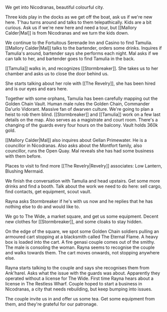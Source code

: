 We get into Nicodranas, beautiful colourful city.

Three kids play in the docks as we get off the boat, ask us if we're new here. T'hau turns around and talks to them telepathically. Kids are a bit curious. Ask us if we're new here and need a tour, but [[Mallory Calder|Mal]] is from Nicodranas and we turn the kids down.

We continue to the Fortuitous Serenade Inn and Casino to find Tamulia. [[Mallory Calder|Mal]] talks to the bartender, orders some drinks. Inquires if Tamulia's around, bartender says she performs each night. Mal asks if we can talk to her, and bartender goes to find Tamulia in the back.

[[Tamulia]] walks in, and recognizes [[Stormbreaker]]. She takes us to her chamber and asks us to close the door behind us.

She starts talking about her role with [[The Revelry]], she has been hired and is our eyes and ears here.

Together with some orphans, Tamulia has been carefully mapping out the Golden Chain Vault. Human male rules the Golden Chain, Commander Da'urlo Vidorant. Massive fan of dwarven culture. We're going to plan a heist to rob them blind. [[Stormbreaker]] and [[Tamulia]] work on a few last details on the map. Also serves as a magistrate and court room. There's a changing of the guards every four hours on the balcony. Vault holds 360k gold. 

[[Mallory Calder|Mal]] also inquires about Gellan Primewater. He is a councillor in Nicodranas. Also asks about the Montfort family, also councillor, runs the Open Quay. Mal reveals she has had some business with them before.

Places to visit to find more [[The Revelry|Revelry]] associates: Low Lantern, Blushing Mermaid.

We finish the conversation with Tamulia and head upstairs. Get some more drinks and find a booth. Talk about the work we need to do here: sell cargo, find contacts, get equipment, scout vault.

Rayna asks Stormbreaker if he's with us now and he replies that he has nothing else to do and would like to.

We go to The Wide, a market square, and get us some equipment. Decent new clothes for [[Stormbreaker]], and some cloaks to stay hidden.

On the edge of the square, we spot some Golden Chain soldiers pulling an armoured cart stopping at a blacksmith called The Eternal Flame. A heavy box is loaded into the cart. A fire genasi couple comes out of the smithy. The male is consoling the woman. Rayna seems to recognise the couple and walks towards them. The cart moves onwards, not stopping anywhere else.

Rayna starts talking to the couple and says she recognises them from Ank'harel. Asks what the issue with the guards was about. Apparently they operated without a license for The Wide. First time Rayna hears about a license in The Restless Wharf. Couple hoped to start a business in Nicodranas, a city that needs rebuilding, but keep bumping into issues.

The couple invite us in and offer us some tea. Get some equipment from them, and they're grateful for our patronage.